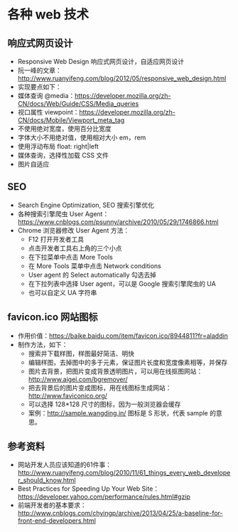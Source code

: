 # 各种 web 技术

## 响应式网页设计

- Responsive Web Design 响应式网页设计，自适应网页设计
- 阮一峰的文章：http://www.ruanyifeng.com/blog/2012/05/responsive_web_design.html  
- 实现要点如下：
- 媒体查询 @media：https://developer.mozilla.org/zh-CN/docs/Web/Guide/CSS/Media_queries  
- 视口属性 viewpoint：https://developer.mozilla.org/zh-CN/docs/Mobile/Viewport_meta_tag  
- 不使用绝对宽度，使用百分比宽度  
- 字体大小不用绝对值，使用相对大小 em，rem  
- 使用浮动布局 float: right|left  
- 媒体查询，选择性加载 CSS 文件  
- 图片自适应  

## SEO

- Search Engine Optimization, SEO 搜索引擎优化  
- 各种搜索引擎爬虫 User Agent：https://www.cnblogs.com/psunny/archive/2010/05/29/1746866.html  
- Chrome 浏览器修改 User Agent 方法：  
  - F12 打开开发者工具  
  - 点击开发者工具右上角的三个小点  
  - 在下拉菜单中点击 More Tools  
  - 在 More Tools 菜单中点击 Network conditions  
  - User agent 的 Select automatically 勾选去掉  
  - 在下拉列表中选择 User agent，可以是 Google 搜索引擎爬虫的 UA  
  - 也可以自定义 UA 字符串  

## favicon.ico 网站图标

- 作用价值：https://baike.baidu.com/item/favicon.ico/8944811?fr=aladdin
- 制作方法，如下：
  - 搜索并下载样图，样图最好简洁、明快  
  - 编辑样图，去掉图中的多于元素，保证图片长度和宽度像素相等，并保存  
  - 图片去背景，把图片变成背景透明图片，可以用在线抠图网站：http://www.aigei.com/bgremover/
  - 把去背景后的图片变成图标，用在线图标生成网站：http://www.faviconico.org/  
  - 可以选择 128\*128 尺寸的图标，因为一般浏览器会缓存  
  - 案例：http://sample.wangding.in/ 图标是 S 形状，代表 sample 的意思。

## 参考资料

- 网站开发人员应该知道的61件事：http://www.ruanyifeng.com/blog/2010/11/61_things_every_web_developer_should_know.html  
- Best Practices for Speeding Up Your Web Site：https://developer.yahoo.com/performance/rules.html#gzip  
- 前端开发者的基本要求：http://www.cnblogs.com/chyingp/archive/2013/04/25/a-baseline-for-front-end-developers.html

